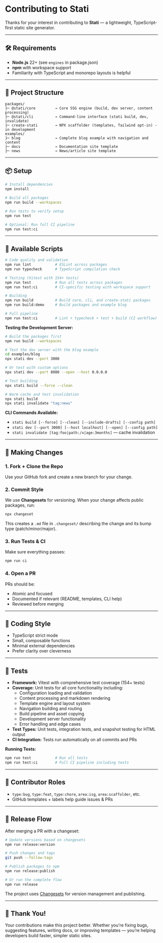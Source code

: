 # Contributing to Stati

Thanks for your interest in contributing to **Stati** — a lightweight, TypeScript-first static site generator.

---

## 🛠 Requirements

- **Node.js** 22+ (see `engines` in package.json)
- **npm** with workspace support
- Familiarity with TypeScript and monorepo layouts is helpful

---

## 🚧 Project Structure

```
packages/
├─ @stati/core         → Core SSG engine (build, dev server, content processing)
├─ @stati/cli          → Command-line interface (stati build, dev, invalidate)
├─ create-stati        → NPX scaffolder (templates, Tailwind opt-in) - in development
examples/
├─ blog                → Complete blog example with navigation and content
├─ docs                → Documentation site template
├─ news                → News/article site template
```

---

## 📦 Setup

```bash
# Install dependencies
npm install

# Build all packages
npm run build --workspaces

# Run tests to verify setup
npm run test

# Optional: Run full CI pipeline
npm run test:ci
```

---

## 📜 Available Scripts

```bash
# Code quality and validation
npm run lint           # ESLint across packages
npm run typecheck      # TypeScript compilation check

# Testing (Vitest with 154+ tests)
npm run test           # Run all tests across packages
npm run test:ci        # CI-specific testing with workspace support

# Building
npm run build          # Build core, cli, and create-stati packages
npm run build:demo     # Build packages and example blog

# Full pipeline
npm run test:ci        # Lint + typecheck + test + build (CI workflow)
```

**Testing the Development Server:**

```bash
# Build the packages first
npm run build --workspaces

# Test the dev server with the blog example
cd examples/blog
npx stati dev --port 3000

# Or test with custom options
npx stati dev --port 8080 --open --host 0.0.0.0

# Test building
npx stati build --force --clean

# Warm cache and test invalidation
npx stati build
npx stati invalidate "tag:news"
```

**CLI Commands Available:**

- `stati build [--force] [--clean] [--include-drafts] [--config path]`
- `stati dev [--port 3000] [--host localhost] [--open] [--config path]`
- `stati invalidate [tag:foo|path:/x|age:3months]` — cache invalidation

---

## 🔄 Making Changes

### 1. Fork + Clone the Repo

Use your GitHub fork and create a new branch for your change.

### 2. Commit Style

We use **Changesets** for versioning. When your change affects public packages, run:

```bash
npx changeset
```

This creates a `.md` file in `.changeset/` describing the change and its bump type (patch/minor/major).

### 3. Run Tests & CI

Make sure everything passes:

```bash
npm run ci
```

### 4. Open a PR

PRs should be:

- Atomic and focused
- Documented if relevant (README, templates, CLI help)
- Reviewed before merging

---

## 🧹 Coding Style

- TypeScript strict mode
- Small, composable functions
- Minimal external dependencies
- Prefer clarity over cleverness

---

## 🧪 Tests

- **Framework:** Vitest with comprehensive test coverage (154+ tests)
- **Coverage:** Unit tests for all core functionality including:
  - Configuration loading and validation
  - Content processing and markdown rendering
  - Template engine and layout system
  - Navigation building and routing
  - Build pipeline and asset copying
  - Development server functionality
  - Error handling and edge cases
- **Test Types:** Unit tests, integration tests, and snapshot testing for HTML output
- **CI Integration:** Tests run automatically on all commits and PRs

**Running Tests:**

```bash
npm run test           # Run all tests
npm run test:ci        # Full CI pipeline including tests
```

---

## 🤝 Contributor Roles

- `type:bug`, `type:feat`, `type:chore`, `area:isg`, `area:scaffolder`, etc.
- GitHub templates + labels help guide issues & PRs

---

## 🏁 Release Flow

After merging a PR with a changeset:

```bash
# Update versions based on changesets
npm run release:version

# Push changes and tags
git push --follow-tags

# Publish packages to npm
npm run release:publish

# Or run the complete flow
npm run release
```

The project uses [Changesets](https://github.com/changesets/changesets) for version management and publishing.

---

## 🙏 Thank You!

Your contributions make this project better. Whether you're fixing bugs, suggesting features, writing docs, or improving templates — you’re helping developers build faster, simpler static sites.
